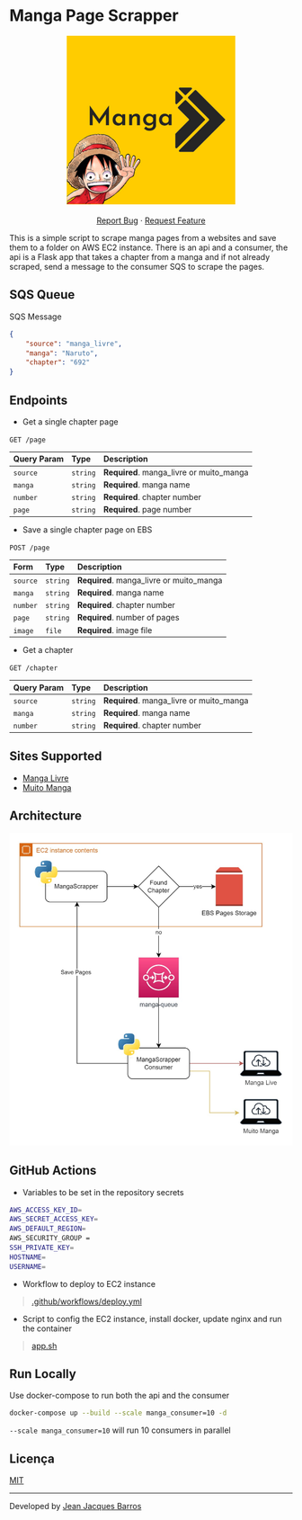 # Manga Page Scrapper

<p align="center">
    <img src="https://raw.githubusercontent.com/jjeanjacques10/mangajj/main/files/MangaJJLogo.jpg" width="300"/>
    <br />
    <br />
    <a href="https://github.com/jjeanjacques10/manga-scrapper-api/issues">Report Bug</a>
    ·
    <a href="https://github.com/jjeanjacques10/manga-scrapper-api/issues">Request Feature</a>
</p>

This is a simple script to scrape manga pages from a websites and save them to a folder on AWS EC2 instance. There is an api and a consumer, the api is a Flask app that takes a chapter from a manga and if not already scraped, send a message to the consumer SQS to scrape the pages.

## SQS Queue

SQS Message

``` json
{
    "source": "manga_livre",
    "manga": "Naruto",
    "chapter": "692"
}
```

## Endpoints

- Get a single chapter page

`GET /page`

| Query Param   | Type       | Description                           |
| :---------- | :--------- | :---------------------------------- |
| `source` | `string` | **Required**. manga_livre or muito_manga |
| `manga` | `string` | **Required**. manga name |
| `number` | `string` | **Required**. chapter number |
| `page` | `string` | **Required**. page number |

- Save a single chapter page on EBS

`POST /page`

| Form   | Type       | Description                           |
| :---------- | :--------- | :---------------------------------- |
| `source` | `string` | **Required**. manga_livre or muito_manga |
| `manga` | `string` | **Required**. manga name |
| `number` | `string` | **Required**. chapter number |
| `page` | `string` | **Required**. number of pages |
| `image` | `file` | **Required**. image file |

- Get a chapter

`GET /chapter`

| Query Param   | Type       | Description                           |
| :---------- | :--------- | :---------------------------------- |
| `source` | `string` | **Required**. manga_livre or muito_manga |
| `manga` | `string` | **Required**. manga name |
| `number` | `string` | **Required**. chapter number |

## Sites Supported

- [Manga Livre](https://mangalivre.net/)
- [Muito Manga](https://muitomanga.com/)

## Architecture

<img src="./files/diagram.jpg" width=600>

## GitHub Actions

- Variables to be set in the repository secrets

``` bash
AWS_ACCESS_KEY_ID=
AWS_SECRET_ACCESS_KEY=
AWS_DEFAULT_REGION=
AWS_SECURITY_GROUP =
SSH_PRIVATE_KEY=
HOSTNAME=
USERNAME=
```

- Workflow to deploy to EC2 instance

> [.github/workflows/deploy.yml](.github/workflows/deploy.yml)

- Script to config the EC2 instance, install docker, update nginx and run the container

> [app.sh](app.sh)

## Run Locally

Use docker-compose to run both the api and the consumer

``` bash
docker-compose up --build --scale manga_consumer=10 -d
```

```--scale manga_consumer=10``` will run 10 consumers in parallel

## Licença

[MIT](https://choosealicense.com/licenses/mit/)

---
Developed by [Jean Jacques Barros](https://github.com/jeanjacques10)
